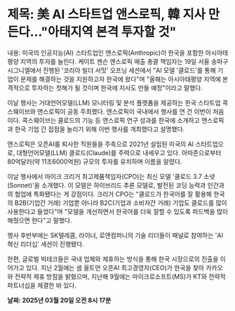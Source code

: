 # **제목: 美 AI 스타트업 앤스로픽, 韓 지사 만든다…"아태지역 본격 투자할 것"**

  내용: 미국의 인공지능(AI) 스타트업인 앤스로픽(Anthropic)이 한국을 포함한 아시아태평양 지역의 투자를 늘린다. 케이트 젠슨 앤스로픽 매출 총괄 책임자는 19일 서울 송파구 시그니엘에서 진행된 '코리아 빌더 서밋' 오프닝 세션에서 "AI 모델 '클로드'를 통해 기업이 문제를 해결하는 것을 지원하고자 한국에 왔다"며 "올해는 아시아태평양 지역에 본격적으로 투자하는 첫해가 될 것이며 한국에 지사도 만들 예정"이라고 말했다.

이날 행사는 거대언어모델(LLM) 모니터링 및 분석 플랫폼을 제공하는 한국 스타트업 콕스웨이브와 앤스로픽이 공동 주최했다. 앤스로픽이 국내에서 행사를 연 건 이번이 처음이다. 콕스웨이브는 클로드의 기능 등 앤스로픽 연구 성과를 한국에 소개하고 앤스로픽과 한국 기업 간 접점을 늘리기 위해 이번 행사를 개최했다고 설명했다.

앤스로픽은 오픈AI를 퇴사한 직원들을 주축으로 2021년 설립된 미국의 AI 스타트업으로, 대형언어모델(LLM) 클로드(Claude)를 주력으로 내세우고 있다. 아마존으로부터 80억달러(약 11조6000억원) 규모의 투자를 유치하며 이름을 알렸다.

이날 행사에서 마이크 크리거 최고제품책임자(CPO)는 최신 모델 '클로드 3.7 소넷(Sonnet)'을 소개했다. 이 모델은 하이브리드 추론 모델로, 발전된 코딩 능력과 인간과의 협업에 특화됐다는 게 강점이다. 크리거 CPO는 "클로드가 한국어를 잘 활용해 한국의 B2B(기업간 거래) 기업뿐 아니라 B2C(기업과 소비자간 거래) 기업도 클로드를 많이 사용한다고 들었다"며 "모델을 개선하면서 한국어를 더욱 잘할 수 있도록 피드백을 많이 해줬으면 한다"고 말했다.

행사 후반부에는 SK텔레콤, 라이너, 로앤컴퍼니의 기술 리더들이 패널로 참여하는 'AI 혁신 리더십' 세션이 진행됐다.

한편, 글로벌 빅테크들은 국내 업체와 제휴하는 방식을 통해 한국 시장으로의 진출을 이어가고 있다. 지난 2월에는 샘 올트먼 오픈AI 최고경영자(CEO)가 한국을 찾아 카카오와 전략적 제휴 방침을 밝혔으며, 지난해 9월에는 마이크로소프트(MS)가 KT와 전략적 파트너십을 체결한 바 있다.

  **날짜: 2025년 03월 20일 오전 8시 17분**